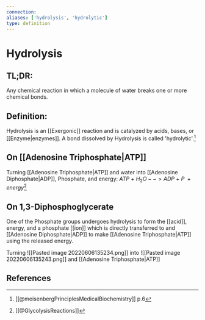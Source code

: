 ```yaml
---
connection:
aliases: ['hydrolysis', 'hydrolytic']
type: definition
---
```


# Hydrolysis

## TL;DR:
Any chemical reaction in which a molecule of water breaks one or more chemical bonds.

## Definition:
Hydrolysis is an [[Exergonic]] reaction and is catalyzed by acids, bases, or [[Enzyme|enzymes]]. A bond dissolved by Hydrolysis is called 'hydrolytic'.[^2] 

## On [[Adenosine Triphosphate|ATP]]
Turning [[Adenosine Triphosphate|ATP]] and water into [[Adenosine Diphosphate|ADP]], Phosphate, and energy:
$ATP\ +\ H_2O --> ADP\ +\ P\ + energy$[^1]

## On 1,3-Diphosphoglycerate
One of the Phosphate groups undergoes hydrolysis to form the [[acid]], energy, and a phosphate [[ion]] which is directly transferred to and [[Adenosine Diphosphate|ADP]] to make [[Adenosine Triphosphate|ATP]] using the released energy.

Turning
![[Pasted image 20220606135234.png]]
into
![[Pasted image 20220606135243.png]] and [[Adenosine Triphosphate|ATP]]

## References

[^1]: [[@GlycolysisReactions]]
[^2]: [[@meisenbergPrinciplesMedicalBiochemistry]] p.6
